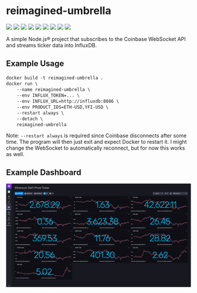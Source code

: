 # reimagined-umbrella

[![](https://img.shields.io/npm/v/reimagined-umbrella)](https://www.npmjs.com/package/reimagined-umbrella)
[![](https://img.shields.io/librariesio/release/npm/reimagined-umbrella)](https://github.com/leonrinkel/reimagined-umbrella/network/dependencies)
[![](https://img.shields.io/github/issues/leonrinkel/reimagined-umbrella)](https://github.com/leonrinkel/reimagined-umbrella/issues)
[![](https://img.shields.io/github/license/leonrinkel/reimagined-umbrella)](https://github.com/leonrinkel/reimagined-umbrella/blob/main/LICENSE)
[![](https://img.shields.io/github/contributors/leonrinkel/reimagined-umbrella)](https://github.com/leonrinkel/reimagined-umbrella/graphs/contributors)
[![](https://img.shields.io/github/workflow/status/leonrinkel/reimagined-umbrella/Node.js%20CI/main)](https://github.com/leonrinkel/reimagined-umbrella/actions/workflows/node.js.yml)
[![](https://img.shields.io/github/workflow/status/leonrinkel/reimagined-umbrella/CodeQL/main?label=CodeQL&logo=github)](https://github.com/leonrinkel/reimagined-umbrella/security/code-scanning)
[![](https://img.shields.io/github/workflow/status/leonrinkel/reimagined-umbrella/Docker/main?logo=docker)](https://github.com/users/leonrinkel/packages/container/package/reimagined-umbrella)
[![](https://img.shields.io/node/v/reimagined-umbrella)](https://github.com/leonrinkel/reimagined-umbrella/blob/main/package.json)

A simple Node.js® project that subscribes to the Coinbase WebSocket API and streams ticker data into InfluxDB.

## Example Usage

```
docker build -t reimagined-umbrella .
docker run \
    --name reimagined-umbrella \
    --env INFLUX_TOKEN=... \
    --env INFLUX_URL=http://influxdb:8086 \
    --env PRODUCT_IDS=ETH-USD,YFI-USD \
    --restart always \
    --detach \
    reimagined-umbrella
```

Note: `--restart always` is required since Coinbase disconnects after some time. The program will then just exit and expect Docker to restart it. I might change the WebSocket to automatically reconnect, but for now this works as well.

## Example Dashboard

![Crypto Price Ticker Dashboard Screenshot](dashboard.png)
